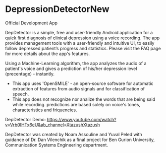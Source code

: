 # DepressionDetectorNew
Official Development App


DepDetector is a simple, free and user-friendly Android application for a quick first diagnosis of clinical depression using a voice recording.
The app provides management tools with a user-friendly and intuitive UI, to easily follow depressed patient’s progress and statistics.
Please visit the FAQ page for more details about the app's features.

Using a Machine-Learning algorithm, the app analyzes the audio of a patient's voice and gives a prediction of his/her depression level (precentage) - instantly.
* This app uses 'OpenSMILE' - an open-source software for automatic extraction of features from audio signals and for classification of speech.
* This app does not recognize nor analize the words that are being said while recording. predictions are based solely on voice's tones, characteristics and friquencies.

DepDetector Demo: https://www.youtube.com/watch?v=Vrb0IHTx6eU&ab_channel=XtazushXtazush

DepDetector was created by Noam Assouline and Yuval Peled with guidance of Dr. Dan Vilenchik as a final project for Ben Gurion University, Communication Systems Engineering department.
